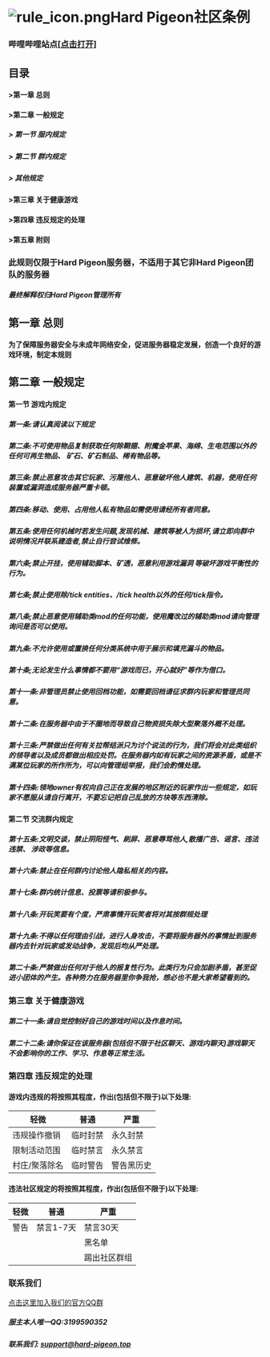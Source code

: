 # ![rule_icon.png](https://s2.loli.net/2022/07/15/syzgfMehdVEw7pF.png)Hard Pigeon社区条例

### 哔哩哔哩站点[[点击打开]](https://space.bilibili.com/592616376)
## 目录
#### >第一章 总则
#### >第二章 一般规定
##### > 第一节 服内规定
##### > 第二节 群内规定
##### > 其他规定
#### >第三章 关于健康游戏
#### >第四章 违反规定的处理
#### >第五章 附则
### 此规则仅限于Hard Pigeon服务器，不适用于其它非Hard Pigeon团队的服务器
##### 最终解释权归Hard Pigeon管理所有

## 第一章 总则
#### 为了保障服务器安全与未成年网络安全，促进服务器稳定发展，创造一个良好的游戏环境，制定本规则
## 第二章 一般规定

#### 第一节 游戏内规定
##### 第一条:请认真阅读以下规定
##### 第二条:不可使用物品复制获取任何除鞘翅、附魔金苹果、海绵、生电范围以外的任何可再生物品、 矿石、矿石制品、稀有物品等。
##### 第三条:禁止恶意攻击其它玩家、污蔑他人、恶意破坏他人建筑、机器，使用任何装置或漏洞造成服务器严重卡顿。
##### 第四条:移动、使用、占用他人私有物品如需使用请经所有者同意。
##### 第五条:使用任何机械时若发生问题,发现机械、建筑等被人为损坏,请立即向群中说明情况并联系建造者,禁止自行尝试维修。
##### 第六条;禁止开挂，使用辅助脚本、矿透，恶意利用游戏漏洞 等破坏游戏平衡性的行为。
##### 第七条;禁止使用除/tick entities、/tick health以外的任何/tick指令。
##### 第八条;禁止恶意使用辅助类mod的任何功能，使用魔改过的辅助类mod请向管理询问是否可以使用。
##### 第九条:不允许使用或置换任何分类系统中用于展示和填充漏斗的物品。
##### 第十条;无论发生什么事情都不要用“游戏而已，开心就好”等作为借口。
##### 第十一条:非管理员禁止使用回档功能，如需要回档请征求群内玩家和管理员同意。
##### 第十二条:在服务器中由于不圈地而导致自己物资损失除大型聚落外概不处理。
##### 第十三条:严禁做出任何有关拉帮结派只为讨个说法的行为，我们将会对此类组织的领导者以及成员都做出相应处罚。在服务器内如有玩家之间的资源矛盾，或是不满某位玩家的所作所为，可以向管理组举报，我们会酌情处理。
##### 第十四条:领地owner有权向自己正在发展的地区附近的玩家作出一些规定，如玩家不愿服从请自行离开，不要忘记把自己乱放的方块等东西清除。
#### 第二节 交流群内规定
##### 第十五条:文明交谈，禁止阴阳怪气、刷屏、恶意辱骂他人,散播广告、谣言、违法违禁、 涉政等信息。
##### 第十六条:禁止在任何群内讨论他人隐私相关的内容。
##### 第十七条:群内统计信息、投票等请积极参与。
##### 第十八条:开玩笑要有个度，严肃事情开玩笑者将对其按群规处理
##### 第十九条:不得以任何理由引战，进行人身攻击，不要将服务器外的事情扯到服务器内去针对玩家或发动战争，发现后均从严处理。
##### 第二十条:严禁做出任何对于他人的报复性行为。此类行为只会加剧矛盾，甚至促进小团体的产生。各种势力在服务器里你争我抢，想必也不是大家希望看到的。

### 第三章 关于健康游戏
##### 第二十一条:请自觉控制好自己的游戏时间以及作息时间。
##### 第二十二条:请你保证在该服务器(包括但不限于社区聊天、游戏内聊天)游戏聊天不会影响你的工作、学习、作息等正常生活。
### 第四章 违反规定的处理
#### 游戏内违规的将按照其程度，作出(包括但不限于)以下处理:

| 轻微  | 普通 | 严重 |
| ----- | ----- | ----- |
|违规操作撤销|临时封禁|永久封禁|
|限制活动范围|临时禁言|永久禁言|
|村庄/聚落除名|临时警告|警告黑历史|

#### 违法社区规定的将按照其程度，作出(包括但不限于)以下处理:

| 轻微  | 普通 | 严重 |
| ----- | ----- | ----- |
|警告|禁言1-7天|禁言30天|
| | |黑名单|
| | |踢出社区群组|


### 联系我们

[点击这里加入我们的官方QQ群](https://jq.qq.com/?_wv=1027&k=DXkAmbOP)
##### 服主本人唯一QQ:3199590352
##### 联系我们: support@hard-pigeon.top